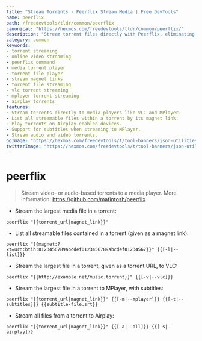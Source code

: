 ```yaml
---
title: "Stream Torrents - Peerflix Stream Media | Free DevTools"
name: peerflix
path: /freedevtools/tldr/common/peerflix
canonical: "https://hexmos.com/freedevtools/tldr/common/peerflix/"
description: "Stream torrent files directly with Peerflix, eliminating downloads. Play video and audio torrents online using media players. Free online tool, no registration required."
category: common
keywords:
- torrent streaming
- online video streaming
- peerflix command
- media torrent player
- torrent file player
- stream magnet links
- torrent file streaming
- vlc torrent streaming
- mplayer torrent streaming
- airplay torrents
features:
- Stream torrents directly to media players like VLC and MPlayer.
- List all streamable files within a torrent by its magnet link.
- Play torrents on Airplay-enabled devices.
- Support for subtitles when streaming to MPlayer.
- Stream audio and video torrents.
ogImage: "https://hexmos.com/freedevtools/t/tool-banners/json-utilities-banner.png"
twitterImage: "https://hexmos.com/freedevtools/t/tool-banners/json-utilities-banner.png"
---
```


# peerflix

> Stream video- or audio-based torrents to a media player.
> More information: <https://github.com/mafintosh/peerflix>.

- Stream the largest media file in a torrent:

`peerflix "{{torrent_url|magnet_link}}"`

- List all streamable files contained in a torrent (given as a magnet link):

`peerflix "{{magnet:?xt=urn:btih:0123456789abcdef0123456789abcdef01234567}}" {{[-l|--list]}}`

- Stream the largest file in a torrent, given as a torrent URL, to VLC:

`peerflix "{{http://example.net/music.torrent}}" {{[-v|--vlc]}}`

- Stream the largest file in a torrent to MPlayer, with subtitles:

`peerflix "{{torrent_url|magnet_link}}" {{[-m|--mplayer]}} {{[-t|--subtitles]}} {{subtitle-file.srt}}`

- Stream all files from a torrent to Airplay:

`peerflix "{{torrent_url|magnet_link}}" {{[-a|--all]}} {{[-s|--airplay]}}`
